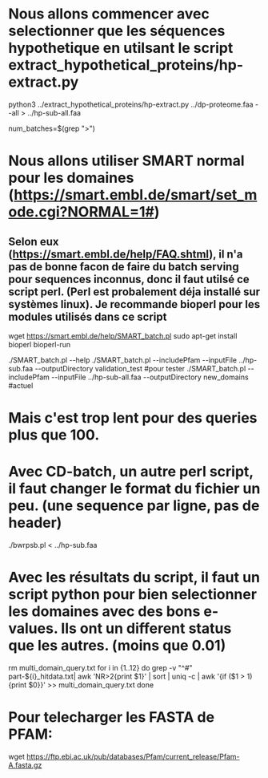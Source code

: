 # Nous allons commencer avec selectionner que les séquences hypothetique en utilsant le script extract_hypothetical_proteins/hp-extract.py

python3 ../extract_hypothetical_proteins/hp-extract.py ../dp-proteome.faa --all > ../hp-sub-all.faa

num_batches=$(grep ">")

# Nous allons utiliser SMART normal pour les domaines (https://smart.embl.de/smart/set_mode.cgi?NORMAL=1#)
## Selon eux (https://smart.embl.de/help/FAQ.shtml), il n'a pas de bonne facon de faire du batch serving pour sequences inconnus, donc il faut utilsé ce script perl. (Perl est probalement déja installé sur systèmes linux). Je recommande bioperl pour les modules utilisés dans ce script

wget https://smart.embl.de/help/SMART_batch.pl
sudo apt-get install bioperl bioperl-run

./SMART_batch.pl --help
./SMART_batch.pl --includePfam --inputFile ../hp-sub.faa --outputDirectory validation_test #pour tester
./SMART_batch.pl --includePfam --inputFile ../hp-sub-all.faa --outputDirectory new_domains #actuel

# Mais c'est trop lent pour des queries plus que 100.

# Avec  CD-batch, un autre perl script, il faut changer le format du fichier un peu. (une sequence par ligne, pas de header)

./bwrpsb.pl < ../hp-sub.faa

# Avec les résultats du script, il faut un script python pour bien selectionner les domaines avec des bons e-values. Ils ont un different status que les autres. (moins que 0.01)

rm multi_domain_query.txt
for i in {1..12}
do
    grep -v "^#" part-${i}_hitdata.txt| awk 'NR>2{print $1}' | sort | uniq -c | awk '{if ($1 > 1){print $0}}' >> multi_domain_query.txt
done


# Pour telecharger les FASTA de PFAM:

wget https://ftp.ebi.ac.uk/pub/databases/Pfam/current_release/Pfam-A.fasta.gz